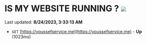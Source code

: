 # IS MY WEBSITE RUNNING ? [![](https://img.shields.io/static/v1?label=Sponsor&message=%E2%9D%A4&logo=GitHub&color=%23fe8e86)](https://github.com/sponsors/<username>)

Last updated: **8/24/2023, 3:33:13 AM**

- `GET` [https://youssefservice.me](https://youssefservice.me) - **Up** (1023ms)
